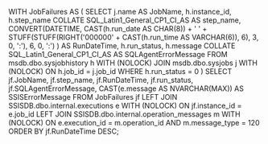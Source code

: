 WITH JobFailures AS (
    SELECT 
        j.name AS JobName,
        h.instance_id,
        h.step_name COLLATE SQL_Latin1_General_CP1_CI_AS AS step_name,
        CONVERT(DATETIME, 
            CAST(h.run_date AS CHAR(8)) + ' ' + 
            STUFF(STUFF(RIGHT('000000' + CAST(h.run_time AS VARCHAR(6)), 6), 3, 0, ':'), 6, 0, ':')
        ) AS RunDateTime,
        h.run_status,
        h.message COLLATE SQL_Latin1_General_CP1_CI_AS AS SQLAgentErrorMessage
    FROM msdb.dbo.sysjobhistory h WITH (NOLOCK)
    JOIN msdb.dbo.sysjobs j WITH (NOLOCK) ON h.job_id = j.job_id
    WHERE h.run_status = 0
)
SELECT 
    jf.JobName,
    jf.step_name,
    jf.RunDateTime,
    jf.run_status,
    jf.SQLAgentErrorMessage,
    CAST(e.message AS NVARCHAR(MAX)) AS SSISErrorMessage
FROM JobFailures jf
LEFT JOIN SSISDB.dbo.internal.executions e WITH (NOLOCK)
    ON jf.instance_id = e.job_id
LEFT JOIN SSISDB.dbo.internal.operation_messages m WITH (NOLOCK)
    ON e.execution_id = m.operation_id
    AND m.message_type = 120
ORDER BY jf.RunDateTime DESC;